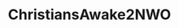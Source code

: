 ---
title: ChristiansAwake2NWO
crosslinks:
- conspiracy
- Trump_Conservative
- UNAgenda21
- OutOfTheLoop
- canada
- multiculturalcancer
- Truthercallout
- homeless
- all
- RomeRules
- esist
- politics
- PedoGate
- lostgeneration
- TopMindsOfReddit
- ConspiracyisNews
- europeannationalism
---